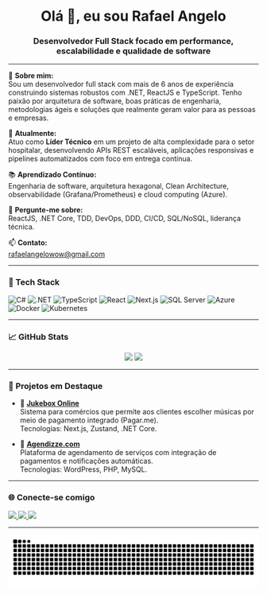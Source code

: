 <h1 align="center">Olá 👋, eu sou Rafael Angelo</h1>
<h3 align="center">Desenvolvedor Full Stack focado em performance, escalabilidade e qualidade de software</h3>

---

🎯 **Sobre mim:**  
Sou um desenvolvedor full stack com mais de 6 anos de experiência construindo sistemas robustos com .NET, ReactJS e TypeScript. Tenho paixão por arquitetura de software, boas práticas de engenharia, metodologias ágeis e soluções que realmente geram valor para as pessoas e empresas.

🚀 **Atualmente:**  
Atuo como **Líder Técnico** em um projeto de alta complexidade para o setor hospitalar, desenvolvendo APIs REST escaláveis, aplicações responsivas e pipelines automatizados com foco em entrega contínua.

📚 **Aprendizado Contínuo:**  
Engenharia de software, arquitetura hexagonal, Clean Architecture, observabilidade (Grafana/Prometheus) e cloud computing (Azure).

💬 **Pergunte-me sobre:**  
ReactJS, .NET Core, TDD, DevOps, DDD, CI/CD, SQL/NoSQL, liderança técnica.

📫 **Contato:**  
[rafaelangelowow@gmail.com](mailto:rafaelangelowow@gmail.com)

---

<h3>🧰 Tech Stack</h3>

![C#](https://img.shields.io/badge/-CSharp-239120?style=for-the-badge&logo=c-sharp&logoColor=white)
![.NET](https://img.shields.io/badge/-.NET-512BD4?style=for-the-badge&logo=dotnet&logoColor=white)
![TypeScript](https://img.shields.io/badge/-TypeScript-3178C6?style=for-the-badge&logo=typescript&logoColor=white)
![React](https://img.shields.io/badge/-React-61DAFB?style=for-the-badge&logo=react&logoColor=black)
![Next.js](https://img.shields.io/badge/-Next.js-000?style=for-the-badge&logo=nextdotjs)
![SQL Server](https://img.shields.io/badge/-SQL_Server-CC2927?style=for-the-badge&logo=microsoft-sql-server&logoColor=white)
![Azure](https://img.shields.io/badge/-Azure-0078D4?style=for-the-badge&logo=microsoft-azure&logoColor=white)
![Docker](https://img.shields.io/badge/-Docker-2496ED?style=for-the-badge&logo=docker&logoColor=white)
![Kubernetes](https://img.shields.io/badge/-Kubernetes-326CE5?style=for-the-badge&logo=kubernetes&logoColor=white)

---

<h3>📈 GitHub Stats</h3>

<div align="center">
  <img height="180em" src="https://github-readme-stats.vercel.app/api?username=RafaelAngelo1999&show_icons=true&theme=react&include_all_commits=true&count_private=true"/>
  <img height="180em" src="https://github-readme-stats.vercel.app/api/top-langs/?username=RafaelAngelo1999&layout=compact&langs_count=7&theme=react"/>
</div>

---

<h3>🧪 Projetos em Destaque</h3>

- 🎵 **[Jukebox Online](https://github.com/RafaelAngelo1999/sound-spot-react-app)**  
  Sistema para comércios que permite aos clientes escolher músicas por meio de pagamento integrado (Pagar.me).  
  Tecnologias: Next.js, Zustand, .NET Core.

- 📅 **[Agendizze.com](https://demo.agendizze.com)**  
  Plataforma de agendamento de serviços com integração de pagamentos e notificações automáticas.  
  Tecnologias: WordPress, PHP, MySQL.

---

<h3>🌐 Conecte-se comigo</h3>

<div>
  <a href="https://github.com/RafaelAngelo1999" target="_blank">
    <img src="https://img.shields.io/badge/-GitHub-000?style=for-the-badge&logo=github&logoColor=white" />
  </a>
  <a href="mailto:rafaelangelowow@gmail.com" target="_blank">
    <img src="https://img.shields.io/badge/-Gmail-%23333?style=for-the-badge&logo=gmail&logoColor=white" />
  </a>
  <a href="https://www.linkedin.com/in/rafael-angelo-412860180" target="_blank">
    <img src="https://img.shields.io/badge/-LinkedIn-%230077B5?style=for-the-badge&logo=linkedin&logoColor=white" />
  </a>
</div>

---

<!-- Snake animation -->
<div align="center">
  <img src="https://github.com/RafaelAngelo1999/RafaelAngelo1999/blob/output/github-contribution-grid-snake.svg" />
</div>
